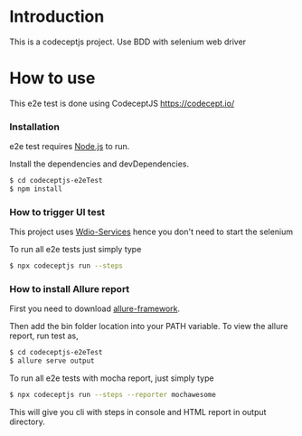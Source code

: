 # Introduction

This is a codeceptjs project. Use BDD with selenium web driver

# How to use

This e2e test is done using CodeceptJS https://codecept.io/

### Installation

e2e test requires [Node.js](https://nodejs.org/) to run.

Install the dependencies and devDependencies.

```sh
$ cd codeceptjs-e2eTest
$ npm install 
```

### How to trigger UI test

This project uses [Wdio-Services](https://codecept.io/plugins#wdio) hence you don't need to start the selenium

To run all e2e tests just simply type

```sh
$ npx codeceptjs run --steps
```

### How to install Allure report

First you need to download [allure-framework](https://github.com/allure-framework/allure2/releases).

Then add the bin folder location into your PATH variable.
To view the allure report, run test as,

```sh
$ cd codeceptjs-e2eTest
$ allure serve output
```

To run all e2e tests with mocha report, just simply type

```sh
$ npx codeceptjs run --steps --reporter mochawesome
```

This will give you cli with steps in console and HTML report in output directory.